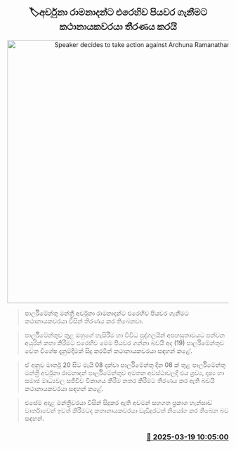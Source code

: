 <p align='center'><b><h2 align='center' title='Speaker decides to take action against Archuna Ramanathan'>🏷අර්චුනා රාමනාදන්ට එරෙහිව පියවර ගැනීමට කථානායකවරයා තීරණය කරයි</h2></b></p>
<p align='center'><img src='https://helakuru.sgp1.cdn.digitaloceanspaces.com/esana/images/lib/archchuna-ramanathan-parliament.jpg' width='600' alt='Speaker decides to take action against Archuna Ramanathan'></p>

> පාර්ලිමේන්තු මන්ත්‍රී අර්චුනා රාමනාදන්ට එරෙහිව පියවර ගැනීමට කථානායකවරයා විසින් තීරණය කර තිබෙනවා.

> පාර්ලිමේන්තුව තුළ ඔහුගේ හැසිරීම හා විවිධ පුද්ගලයින් අපහසුතාවයට පත්වන අයුරින් කතා කිරීමට එරෙහිව මෙම පියවර ගන්නා බවයි අද (19) පාර්ලිමේන්තුව වෙත විශේෂ දැනුම්දීමක් සිදු කරමින් කථානායකවරයා සඳහන් කළේ.

> ඒ අනුව මාර්තු 20 සිට මැයි 08 දක්වා පාර්ලිමේන්තු දින 08 ක් තුළ පාර්ලිමේන්තු මන්ත්‍රී අර්චුනා රාමනාදන් පාර්ලිමේන්තුව අමතන අවස්ථාවලදී එය ශ්‍රව්‍ය, දෘෂ්‍ය හා සමාජ මාධ්‍යවල සජීවීව විකාශය කිරීම නතර කිරීමට තීරණය කර ඇති බවයි කථානායකවරයා සඳහන් කළේ.

> එසේම අදාළ මන්ත්‍රීවරයා විසින් සිදුකර ඇති අවමන් සහගත ප්‍රකාශ හැන්සාඩ් වාර්තාවෙන් ඉවත් කිරීමටද කතානායකවරයා වැඩිදුරටත් නියෝග කර තිබෙන බව සඳහන්.



<h3 align='right'><a href='https://www.helakuru.lk/esana/p/108451/'>📅 2025-03-19 10:05:00</a></h3>
